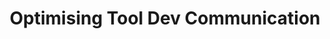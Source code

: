 ---
title: Optimising Tool Dev Communication
categories: personal
layout: project
post-image: "https://1drv.ms/i/s!Ap7Df9xJ6JSVg9xj14z9W5joiOzedA?embed=1&width=800&height=620"
description: 
islegacy: true
tags:
---